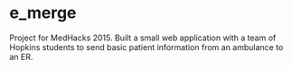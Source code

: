 # e_merge

Project for MedHacks 2015.  Built a small web application with a team of Hopkins students to send basic patient information from an ambulance to an ER.
